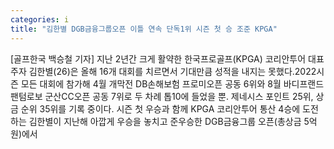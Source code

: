 ```yaml
---
categories: i
title: "김한별 DGB금융그룹오픈 이틀 연속 단독1위 시즌 첫 승 조준 KPGA"
---
```

[골프한국 백승철 기자] 지난 2년간 크게 활약한 한국프로골프(KPGA) 코리안투어 대표주자 김한별(26)은 올해 16개 대회를 치르면서 기대만큼 성적을 내지는 못했다.2022시즌 모든 대회에 참가해 4월 개막전 DB손해보험 프로미오픈 공동 6위와 8월 바디프랜드 팬텀로보 군산CC오픈 공동 7위로 두 차례 톱10에 들었을 뿐. 제네시스 포인트 25위, 상금 순위 35위를 기록 중이다. 시즌 첫 우승과 함께 KPGA 코리안투어 통산 4승에 도전하는 김한별이 지난해 아깝게 우승을 놓치고 준우승한 DGB금융그룹 오픈(총상금 5억원)에서